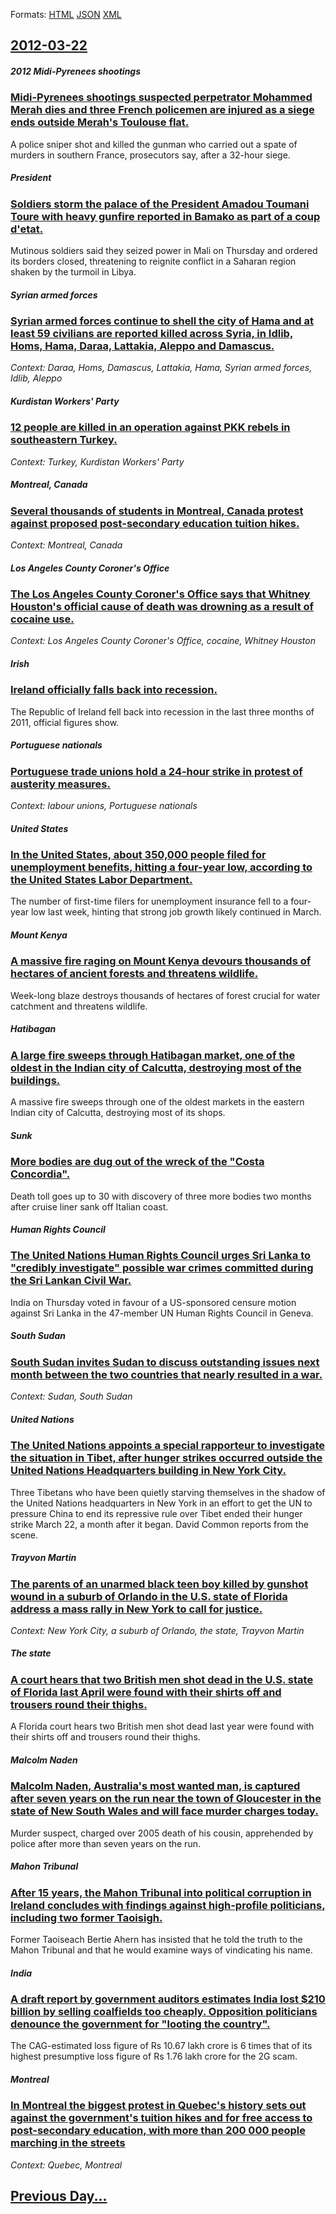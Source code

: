 
Formats: [HTML](2012/03/22/index.html)  [JSON](2012/03/22/index.json)  [XML](2012/03/22/index.xml)  

## [2012-03-22](/news/2012/03/22/index.md)

##### 2012 Midi-Pyrenees shootings
### [Midi-Pyrenees shootings suspected perpetrator Mohammed Merah dies and three French policemen are injured as a siege ends outside Merah's Toulouse flat. ](/news/2012/03/22/midi-pyra-c-na-c-es-shootings-suspected-perpetrator-mohammed-merah-dies-and-three-french-policemen-are-injured-as-a-siege-ends-outside-merah-s-t.md)
A police sniper shot and killed the gunman who carried out a spate of murders in southern France, prosecutors say, after a 32-hour siege.

##### President
### [Soldiers storm the palace of the President Amadou Toumani Toure with heavy gunfire reported in Bamako as part of a coup d'etat. ](/news/2012/03/22/soldiers-storm-the-palace-of-the-president-amadou-toumani-toura-c-with-heavy-gunfire-reported-in-bamako-as-part-of-a-coup-d-a-c-tat.md)
Mutinous soldiers said they seized power in Mali on Thursday and ordered its borders closed, threatening to reignite conflict in a Saharan region shaken by the turmoil in Libya.

##### Syrian armed forces
### [Syrian armed forces continue to shell the city of Hama and at least 59 civilians are reported killed across Syria, in Idlib, Homs, Hama, Daraa, Lattakia, Aleppo and Damascus. ](/news/2012/03/22/syrian-armed-forces-continue-to-shell-the-city-of-hama-and-at-least-59-civilians-are-reported-killed-across-syria-in-idlib-homs-hama-dar.md)
_Context: Daraa, Homs, Damascus, Lattakia, Hama, Syrian armed forces, Idlib, Aleppo_

##### Kurdistan Workers' Party
### [12 people are killed in an operation against PKK rebels in southeastern Turkey. ](/news/2012/03/22/12-people-are-killed-in-an-operation-against-pkk-rebels-in-southeastern-turkey.md)
_Context: Turkey, Kurdistan Workers' Party_

##### Montreal, Canada
### [Several thousands of students in Montreal, Canada protest against proposed post-secondary education tuition hikes. ](/news/2012/03/22/several-thousands-of-students-in-montreal-canada-protest-against-proposed-post-secondary-education-tuition-hikes.md)
_Context: Montreal, Canada_

##### Los Angeles County Coroner's Office
### [The Los Angeles County Coroner's Office says that Whitney Houston's official cause of death was drowning as a result of cocaine use. ](/news/2012/03/22/the-los-angeles-county-coroner-s-office-says-that-whitney-houston-s-official-cause-of-death-was-drowning-as-a-result-of-cocaine-use.md)
_Context: Los Angeles County Coroner's Office, cocaine, Whitney Houston_

##### Irish
### [Ireland officially falls back into recession. ](/news/2012/03/22/ireland-officially-falls-back-into-recession.md)
The Republic of Ireland fell back into recession in the last three months of 2011, official figures show.

##### Portuguese nationals
### [Portuguese trade unions hold a 24-hour strike in protest of austerity measures. ](/news/2012/03/22/portuguese-trade-unions-hold-a-24-hour-strike-in-protest-of-austerity-measures.md)
_Context: labour unions, Portuguese nationals_

##### United States
### [In the United States, about 350,000 people filed for unemployment benefits, hitting a four-year low, according to the United States Labor Department. ](/news/2012/03/22/in-the-united-states-about-350-000-people-filed-for-unemployment-benefits-hitting-a-four-year-low-according-to-the-united-states-labor-de.md)
The number of first-time filers for unemployment insurance fell to a four-year low last week, hinting that strong job growth likely continued in March.

##### Mount Kenya
### [A massive fire raging on Mount Kenya devours thousands of hectares of ancient forests and threatens wildlife. ](/news/2012/03/22/a-massive-fire-raging-on-mount-kenya-devours-thousands-of-hectares-of-ancient-forests-and-threatens-wildlife.md)
Week-long blaze destroys thousands of hectares of forest crucial for water catchment and threatens wildlife.

##### Hatibagan
### [A large fire sweeps through Hatibagan market, one of the oldest in the Indian city of Calcutta, destroying most of the buildings. ](/news/2012/03/22/a-large-fire-sweeps-through-hatibagan-market-one-of-the-oldest-in-the-indian-city-of-calcutta-destroying-most-of-the-buildings.md)
A massive fire sweeps through one of the oldest markets in the eastern Indian city of Calcutta, destroying most of its shops.

##### Sunk
### [More bodies are dug out of the wreck of the "Costa Concordia". ](/news/2012/03/22/more-bodies-are-dug-out-of-the-wreck-of-the-costa-concordia.md)
Death toll goes up to 30 with discovery of three more bodies two months after cruise liner sank off Italian coast.

##### Human Rights Council
### [The United Nations Human Rights Council urges Sri Lanka to "credibly investigate" possible war crimes committed during the Sri Lankan Civil War. ](/news/2012/03/22/the-united-nations-human-rights-council-urges-sri-lanka-to-credibly-investigate-possible-war-crimes-committed-during-the-sri-lankan-civil.md)
India on Thursday voted in favour of a US-sponsored censure motion against Sri Lanka in the 47-member UN Human Rights Council in Geneva.

##### South Sudan
### [South Sudan invites Sudan to discuss outstanding issues next month between the two countries that nearly resulted in a war. ](/news/2012/03/22/south-sudan-invites-sudan-to-discuss-outstanding-issues-next-month-between-the-two-countries-that-nearly-resulted-in-a-war.md)
_Context: Sudan, South Sudan_

##### United Nations
### [The United Nations appoints a special rapporteur to investigate the situation in Tibet, after hunger strikes occurred outside the United Nations Headquarters building in New York City. ](/news/2012/03/22/the-united-nations-appoints-a-special-rapporteur-to-investigate-the-situation-in-tibet-after-hunger-strikes-occurred-outside-the-united-nat.md)
Three Tibetans who have been quietly starving themselves in the shadow of the United Nations headquarters in New York in an effort to get the UN to pressure China to end its repressive rule over Tibet ended their hunger strike March 22, a month after it began. David Common reports from the scene.

##### Trayvon Martin
### [The parents of an unarmed black teen boy killed by gunshot wound in a suburb of Orlando in the U.S. state of Florida address a mass rally in New York to call for justice. ](/news/2012/03/22/the-parents-of-an-unarmed-black-teen-boy-killed-by-gunshot-wound-in-a-suburb-of-orlando-in-the-u-s-state-of-florida-address-a-mass-rally-in.md)
_Context: New York City, a suburb of Orlando, the state, Trayvon Martin_

##### The state
### [A court hears that two British men shot dead in the U.S. state of Florida last April were found with their shirts off and trousers round their thighs. ](/news/2012/03/22/a-court-hears-that-two-british-men-shot-dead-in-the-u-s-state-of-florida-last-april-were-found-with-their-shirts-off-and-trousers-round-the.md)
A Florida court hears two British men shot dead last year were found with their shirts off and trousers round their thighs.

##### Malcolm Naden
### [Malcolm Naden, Australia's most wanted man, is captured after seven years on the run near the town of Gloucester in the state of New South Wales and will face murder charges today. ](/news/2012/03/22/malcolm-naden-australia-s-most-wanted-man-is-captured-after-seven-years-on-the-run-near-the-town-of-gloucester-in-the-state-of-new-south-w.md)
Murder suspect, charged over 2005 death of his cousin, apprehended by police after more than seven years on the run.

##### Mahon Tribunal
### [After 15 years, the Mahon Tribunal into political corruption in Ireland concludes with findings against high-profile politicians, including two former Taoisigh. ](/news/2012/03/22/after-15-years-the-mahon-tribunal-into-political-corruption-in-ireland-concludes-with-findings-against-high-profile-politicians-including.md)
Former Taoiseach Bertie Ahern has insisted that he told the truth to the Mahon Tribunal and that he would examine ways of vindicating his name.

##### India
### [A draft report by government auditors estimates India lost $210 billion by selling coalfields too cheaply. Opposition politicians denounce the government for "looting the country". ](/news/2012/03/22/a-draft-report-by-government-auditors-estimates-india-lost-210-billion-by-selling-coalfields-too-cheaply-opposition-politicians-denounce-t.md)
The CAG-estimated loss figure of Rs 10.67 lakh crore is 6 times that of its highest presumptive loss figure of Rs 1.76 lakh crore for the 2G scam.

##### Montreal
### [In Montreal the biggest protest in Quebec's history sets out against the government's tuition hikes and for free access to post-secondary education, with more than 200 000 people marching in the streets ](/news/2012/03/22/in-montreal-the-biggest-protest-in-quebec-s-history-sets-out-against-the-government-s-tuition-hikes-and-for-free-access-to-post-secondary-ed.md)
_Context: Quebec, Montreal_

## [Previous Day...](/news/2012/03/21/index.md)

